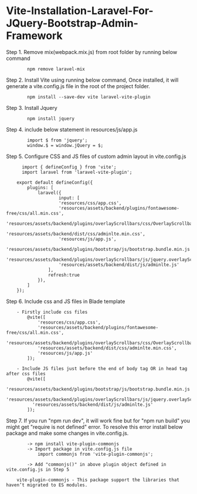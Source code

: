 # Vite-Installation-Laravel-For-JQuery-Bootstrap-Admin-Framework

Step 1. Remove mix(webpack.mix.js) from root folder by running below command

		    npm remove laravel-mix

Step 2. Install Vite using running below command, Once installed, it will generate a vite.config.js file in the root of the project folder.

		    npm install --save-dev vite laravel-vite-plugin
	
Step 3. Install Jquery

		    npm install jquery
	
Step 4. include below statement in resources/js/app.js

		    import $ from 'jquery';
		    window.$ = window.jQuery = $;
	
Step 5. Configure CSS and JS files of custom admin layout in vite.config.js
	
	      import { defineConfig } from 'vite';
	      import laravel from 'laravel-vite-plugin';
	 
      	export default defineConfig({
      		plugins: [
      			laravel({
      					input: [
      					'resources/css/app.css',
      					'resources/assets/backend/plugins/fontawesome-free/css/all.min.css',
      					'resources/assets/backend/plugins/overlayScrollbars/css/OverlayScrollbars.min.css',
      					'resources/assets/backend/dist/css/adminlte.min.css',
      					'resources/js/app.js',
      					'resources/assets/backend/plugins/bootstrap/js/bootstrap.bundle.min.js',
      					'resources/assets/backend/plugins/overlayScrollbars/js/jquery.overlayScrollbars.min.js',
      					'resources/assets/backend/dist/js/adminlte.js'
      				],
      				refresh:true
      			}),
      		]
      	});

Step 6. Include css and JS files in Blade template 
	
      	- Firstly include css files
      		@vite([
      			'resources/css/app.css',
      			'resources/assets/backend/plugins/fontawesome-free/css/all.min.css',
      			'resources/assets/backend/plugins/overlayScrollbars/css/OverlayScrollbars.min.css',
      			'resources/assets/backend/dist/css/adminlte.min.css',
      			'resources/js/app.js'
      		]);
      	  
      	- Include JS files just before the end of body tag OR in head tag after css files
      		@vite([
      		  'resources/assets/backend/plugins/bootstrap/js/bootstrap.bundle.min.js',
      		  'resources/assets/backend/plugins/overlayScrollbars/js/jquery.overlayScrollbars.min.js',
      		  'resources/assets/backend/dist/js/adminlte.js'
      		]);
	
Step 7. If you run "npm run dev", it will work fine but for "npm run build" you might get "require is not defined" error. 
		    To resolve this error install below package and make some changes in vite.config.js.
		
    		-> npm install vite-plugin-commonjs
    		-> Import package in vite.config.js file
    			import commonjs from 'vite-plugin-commonjs';
    			
    		-> Add "commonjs()" in above plugin object defined in vite.config.js in Step 5

        vite-plugin-commonjs - This package support the libraries that haven’t migrated to ES modules.
